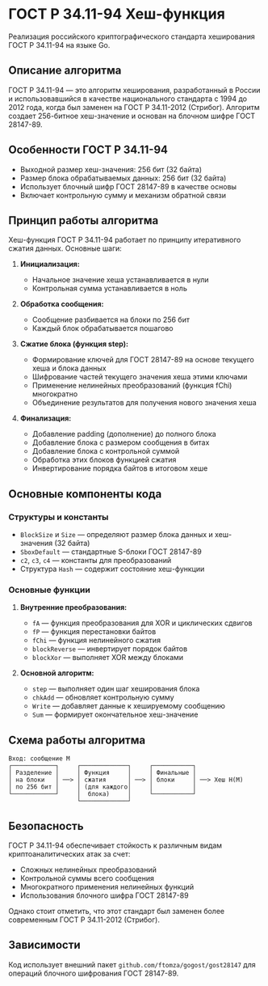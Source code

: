 # ГОСТ Р 34.11-94 Хеш-функция

Реализация российского криптографического стандарта хеширования ГОСТ Р 34.11-94 на языке Go.

## Описание алгоритма

ГОСТ Р 34.11-94 — это алгоритм хеширования, разработанный в России и использовавшийся в качестве национального стандарта с 1994 до 2012 года, когда был заменен на ГОСТ Р 34.11-2012 (Стрибог). Алгоритм создает 256-битное хеш-значение и основан на блочном шифре ГОСТ 28147-89.

## Особенности ГОСТ Р 34.11-94

- Выходной размер хеш-значения: 256 бит (32 байта)
- Размер блока обрабатываемых данных: 256 бит (32 байта)
- Использует блочный шифр ГОСТ 28147-89 в качестве основы
- Включает контрольную сумму и механизм обратной связи

## Принцип работы алгоритма

Хеш-функция ГОСТ Р 34.11-94 работает по принципу итеративного сжатия данных. Основные шаги:

1. **Инициализация:** 
   - Начальное значение хеша устанавливается в нули
   - Контрольная сумма устанавливается в ноль

2. **Обработка сообщения:**
   - Сообщение разбивается на блоки по 256 бит
   - Каждый блок обрабатывается пошагово
   
3. **Сжатие блока (функция step):**
   - Формирование ключей для ГОСТ 28147-89 на основе текущего хеша и блока данных
   - Шифрование частей текущего значения хеша этими ключами
   - Применение нелинейных преобразований (функция fChi) многократно
   - Объединение результатов для получения нового значения хеша

4. **Финализация:**
   - Добавление padding (дополнение) до полного блока
   - Добавление блока с размером сообщения в битах
   - Добавление блока с контрольной суммой
   - Обработка этих блоков функцией сжатия
   - Инвертирование порядка байтов в итоговом хеше

## Основные компоненты кода

### Структуры и константы

- `BlockSize` и `Size` — определяют размер блока данных и хеш-значения (32 байта)
- `SboxDefault` — стандартные S-блоки ГОСТ 28147-89
- `c2`, `c3`, `c4` — константы для преобразований
- Структура `Hash` — содержит состояние хеш-функции

### Основные функции

1. **Внутренние преобразования:**
   - `fA` — функция преобразования для XOR и циклических сдвигов
   - `fP` — функция перестановки байтов
   - `fChi` — функция нелинейного сжатия
   - `blockReverse` — инвертирует порядок байтов
   - `blockXor` — выполняет XOR между блоками

2. **Основной алгоритм:**
   - `step` — выполняет один шаг хеширования блока
   - `chkAdd` — обновляет контрольную сумму
   - `Write` — добавляет данные к хешируемому сообщению
   - `Sum` — формирует окончательное хеш-значение


## Схема работы алгоритма

```
Вход: сообщение M
┌────────────┐     ┌─────────────┐     ┌───────────┐
│ Разделение │     │ Функция     │     │ Финальные │
│ на блоки   │ ──> │ сжатия      │ ──> │ блоки     │ ──> Хеш H(M)
│ по 256 бит │     │ (для каждого│     │           │
└────────────┘     │  блока)     │     └───────────┘
                   └─────────────┘
```

## Безопасность

ГОСТ Р 34.11-94 обеспечивает стойкость к различным видам криптоаналитических атак за счет:
- Сложных нелинейных преобразований
- Контрольной суммы всего сообщения
- Многократного применения нелинейных функций
- Использования блочного шифра ГОСТ 28147-89

Однако стоит отметить, что этот стандарт был заменен более современным ГОСТ Р 34.11-2012 (Стрибог).

## Зависимости

Код использует внешний пакет `github.com/ftomza/gogost/gost28147` для операций блочного шифрования ГОСТ 28147-89.
